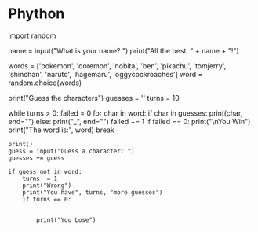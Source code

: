# Phython
import random

name = input("What is your name? ")
print("All the best, " + name + "!")

words = ['pokemon', 'doremon', 'nobita', 'ben', 'pikachu', 'tomjerry', 'shinchan', 'naruto', 'hagemaru', 'oggycockroaches']
word = random.choice(words)

print("Guess the characters")
guesses = ''
turns = 10

while turns > 0:
    failed = 0
    for char in word:
        if char in guesses:
            print(char, end="")
        else:
            print("_", end="")
            failed += 1
    if failed == 0:
        print("\nYou Win")
        print("The word is:", word)
        break

    print()
    guess = input("Guess a character: ")
    guesses += guess

    if guess not in word:
        turns -= 1
        print("Wrong")
        print("You have", turns, "more guesses")
        if turns == 0:


            print("You Lose")
